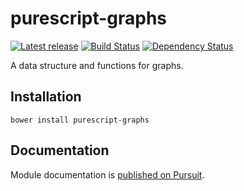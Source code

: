 # purescript-graphs

[![Latest release](http://img.shields.io/bower/v/purescript-graphs.svg)](https://github.com/purescript/purescript-graphs/releases)
[![Build Status](https://travis-ci.org/purescript/purescript-graphs.svg?branch=master)](https://travis-ci.org/purescript/purescript-graphs)
[![Dependency Status](https://www.versioneye.com/user/projects/55848ca2363861001d000343/badge.svg?style=flat)](https://www.versioneye.com/user/projects/55848ca2363861001d000343)

A data structure and functions for graphs.

## Installation

```
bower install purescript-graphs
```

## Documentation

Module documentation is [published on Pursuit](http://pursuit.purescript.org/packages/purescript-graphs).
